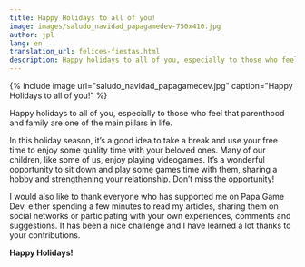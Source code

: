 ```yaml
---
title: Happy Holidays to all of you!
image: images/saludo_navidad_papagamedev-750x410.jpg
author: jpl
lang: en
translation_url: felices-fiestas.html
description: Happy holidays to all of you, especially to those who feel that parenthood and family are one of the main pillars in life.
---
```


{% include image url="saludo_navidad_papagamedev.jpg" caption="Happy Holidays to all of you!" %}

Happy holidays to all of you, especially to those who feel that parenthood and family are one of the main pillars in life.

In this holiday season, it’s a good idea to take a break and use your free time to enjoy some quality time with your beloved ones. Many of our children, like some of us, enjoy playing videogames. It’s a wonderful opportunity to sit down and play some games time with them, sharing a hobby and strengthening your relationship. Don’t miss the opportunity!

I would also like to thank everyone who has supported me on Papa Game Dev, either spending a few minutes to read my articles, sharing them on social networks or participating with your own experiences, comments and suggestions. It has been a nice challenge and I have learned a lot thanks to your contributions.

**Happy Holidays!**

